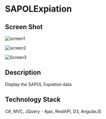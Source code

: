 # SAPOLExpiation
## Screen Shot
![screen1](https://user-images.githubusercontent.com/72535251/95527607-4ef5e800-0a1d-11eb-85df-3b7a26525d19.JPG)


![screen2](https://user-images.githubusercontent.com/72535251/95527615-574e2300-0a1d-11eb-8fdd-150a725f164b.png)

![Screen3](https://user-images.githubusercontent.com/72535251/95528216-02131100-0a1f-11eb-9f0d-cffa643796f8.JPG)

## Description
Display the SAPOL Expiation data

## Technology Stack
C#, MVC, JQuery - Ajax, RestAPI, D3, AngularJS
